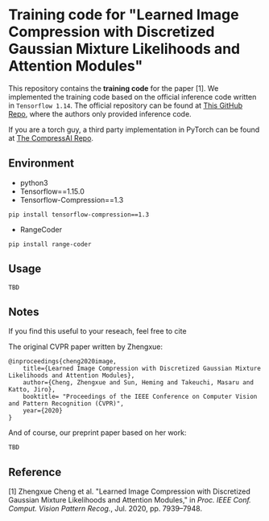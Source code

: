 # Training code for "Learned Image Compression with Discretized Gaussian Mixture Likelihoods and Attention Modules"

This repository contains the **training code** for the paper [1]. We implemented the training code based on the official inference code written in `Tensorflow 1.14`. The official repository can be found at [This GitHub Repo](https://github.com/ZhengxueCheng/Learned-Image-Compression-with-GMM-and-Attention), where the authors only provided inference code.

If you are a torch guy, a third party implementation in PyTorch can be found at [The CompressAI Repo](https://github.com/InterDigitalInc/CompressAI).

## Environment

- python3
- Tensorflow==1.15.0
- Tensorflow-Compression==1.3
```
pip install tensorflow-compression==1.3
```
- RangeCoder
```
pip install range-coder
```

## Usage

```
TBD
```

## Notes

If you find this useful to your reseach, feel free to cite

The original CVPR paper written by Zhengxue:
```
@inproceedings{cheng2020image,
    title={Learned Image Compression with Discretized Gaussian Mixture Likelihoods and Attention Modules},
    author={Cheng, Zhengxue and Sun, Heming and Takeuchi, Masaru and Katto, Jiro},
    booktitle= "Proceedings of the IEEE Conference on Computer Vision and Pattern Recognition (CVPR)",
    year={2020}
}
```

And of course, our preprint paper based on her work:
```
TBD
```

## Reference
[1] Zhengxue Cheng et al. "Learned Image Compression with Discretized Gaussian Mixture Likelihoods and Attention Modules," in *Proc. IEEE Conf. Comput. Vision Pattern Recog.*, Jul. 2020, pp. 7939–7948.
